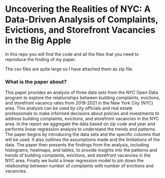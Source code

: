 # Uncovering the Realities of NYC: A Data-Driven Analysis of Complaints, Evictions, and Storefront Vacancies in the Big Apple

In this repo you will find the code and all the files that you need to reproduce the finding of my paper. 

The csv files are quite large so I have attached them as zip file.

### What is the paper about?

This paper provides an analysis of three data sets from the NYC Open Data program to explore the relationships between building complaints, evictions, and storefront vacancy rates from 2019-2021 in the New York City (NYC) area. This analysis can be used by city officials and real estate professionals to make informed decisions about policies and investments to address building complaints, evictions, and storefront vacancies in the NYC area. 
In the report we aggregate the data based on zip code and year and performs linear regression analysis to understand the trends and patterns. The paper begins by introducing the data sets and the specific columns that will be used. It also outlines the assumptions made and the limitations of the data. The paper then presents the findings from the analysis, including histograms, heatmaps, and tables, to provide insights into the patterns and trends of building complaints, evictions, and storefront vacancies in the NYC area. Finally we build a linear regression model to pin down the relationship between number of complaints with number of evictions and vacancies.
